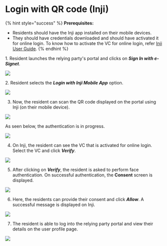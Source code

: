 # Login with QR code (Inji)

{% hint style="success" %}
**Prerequisites:**

* Residents should have the Inji app installed on their mobile devices.
* They should have credentials downloaded and should have activated it for online login. To know how to activate the VC for online login, refer [Inji User Guide](https://docs.mosip.io/inji/inji-wallet/backend-services/mimoto#wallet-binding).
{% endhint %}

1\. Resident launches the relying party's portal and clicks on _**Sign In with e-Signet**_.

![](\_images/new1-healthservices.png)

2\. Resident selects the _**Login with Inji Mobile App**_ option.

![](\_images/new2-esignetlogin.png)

3. Now, the resident can scan the QR code displayed on the portal using Inji (on their mobile device).

![](\_images/new3-esignetlogin-inji.png)

As seen below, the authentication is in progress.

![](\_images/new4-esignetlogin-inji-authenticating.png)

4. On Inji, the resident can see the VC that is activated for online login. Select the VC and click _**Verify**_.

![](\_images/esignet-inji1.png)

5. After clicking on _**Verify**_, the resident is asked to perform face authentication. On successful authentication, the **Consent** screen is displayed.

![](\_images/esignet-inji2.png)

6. Here, the residents can provide their consent and click _**Allow**_. A successful message is displayed on Inji.

![](\_images/6-consent.png)

7. The resident is able to log into the relying party portal and view their details on the user profile page.

![](\_images/7.final.png)

<figure><img src="../../.gitbook/assets/new8-healthServices-user-profile (1).png" alt=""><figcaption></figcaption></figure>
